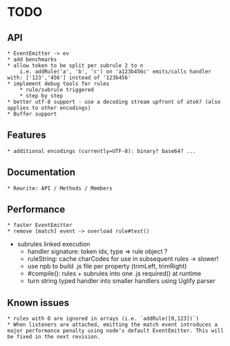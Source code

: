 # TODO

## API

	* EventEmitter -> ev
	* add benchmarks
	* allow token to be split per subrule 2 to n
		i.e. addRule('a', 'b', 'c') on 'a123b456c' emits/calls handler with: ['123','456'] instead of '123b456'
	* implement debug tools for rules
		* rule/subrule triggered
		* step by step
	* better utf-8 support - use a decoding stream upfront of atok? (also applies to other encodings)
	* Buffer support

## Features

	* additional encodings (currently=UTF-8): binary? base64? ...

## Documentation

	* Rewrite: API / Methods / Members

## Performance

	* faster EventEmitter
	* remove [match] event -> overload rule#test()
  * subrules linked execution
	* handler signature: token idx, type => rule object ?
	* ruleString: cache charCodes for use in subsequent rules -> slower!
	* use npb to build .js file per property (trimLeft, trimRight)
	* #compile(): rules + subrules into one .js required() at runtime
	* turn string typed handler into smaller handlers using Uglify parser

## Known issues

	* rules with 0 are ignored in arrays (i.e. `addRule([0,123])`)
	* When listeners are attached, emitting the match event introduces a major performance penalty using node's default EventEmitter. This will be fixed in the next revision.